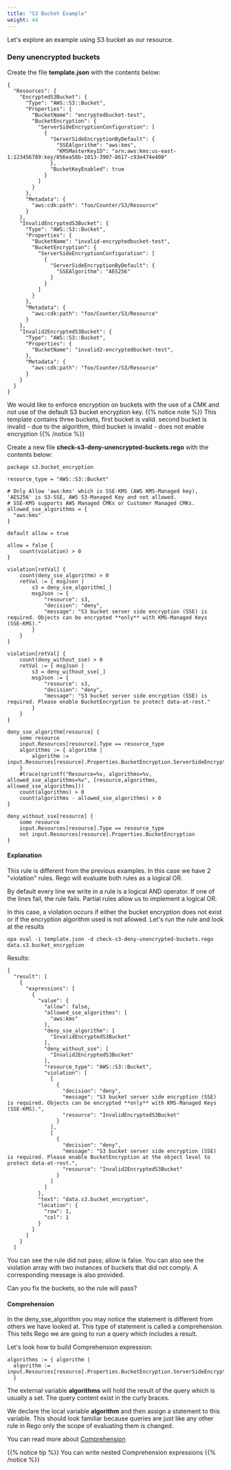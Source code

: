 ```yaml
---
title: "S3 Bucket Example"
weight: 44
---
```


Let's explore an example using S3 bucket as our resource.

### Deny unencrypted buckets 

Create the file **template.json** with the contents below:

```
{
  "Resources": {
    "EncryptedS3Bucket": {
      "Type": "AWS::S3::Bucket",
      "Properties": {
        "BucketName": "encryptedbucket-test",
        "BucketEncryption": {
          "ServerSideEncryptionConfiguration": [
            {
              "ServerSideEncryptionByDefault": {
                "SSEAlgorithm": "aws:kms",
                "KMSMasterKeyID": "arn:aws:kms:us-east-1:123456789:key/056ea50b-1013-3907-8617-c93e474e400"
              },
              "BucketKeyEnabled": true
            }
          ]
        }
      },
      "Metadata": {
        "aws:cdk:path": "foo/Counter/S3/Resource"
      }
    },
    "InvalidEncryptedS3Bucket": {
      "Type": "AWS::S3::Bucket",
      "Properties": {
        "BucketName": "invalid-encryptedbucket-test",
        "BucketEncryption": {
          "ServerSideEncryptionConfiguration": [
            {
              "ServerSideEncryptionByDefault": {
                "SSEAlgorithm": "AES256"
              }
            }
          ]
        }
      },
      "Metadata": {
        "aws:cdk:path": "foo/Counter/S3/Resource"
      }
    },
    "Invalid2EncryptedS3Bucket": {
      "Type": "AWS::S3::Bucket",
      "Properties": {
        "BucketName": "invalid2-encryptedbucket-test",
      },
      "Metadata": {
        "aws:cdk:path": "foo/Counter/S3/Resource"
      }
    }
  }
}
```
We would like to enforce encryption on buckets with the use of a CMK and not use of the default S3 bucket encryption key.
{{% notice note %}}
This template contains three buckets, first bucket is valid. second bucket is invalid - due to the algorithm, third bucket is invalid - does not enable encryption
{{% /notice %}}




Create a new file **check-s3-deny-unencrypted-buckets.rego** with the contents below:
```
package s3.bucket_encryption

resource_type = "AWS::S3::Bucket"

# Only Allow 'aws:kms' which is SSE-KMS (AWS KMS-Managed key), 'AES256' is S3-SSE, AWS S3-Managed Key and not allowed.
# SSE-KMS supports AWS Managed CMKs or Customer Managed CMKs.
allowed_sse_algorithms = {
  "aws:kms"
}

default allow = true

allow = false {
    count(violation) > 0
}

violation[retVal] {
    count(deny_sse_algorithm) > 0
    retVal := { msgJson |
        s3 = deny_sse_algorithm[_]
        msgJson := {
            "resource": s3,
            "decision": "deny",
            "message": "S3 bucket server side encryption (SSE) is required. Objects can be encrypted **only** with KMS-Managed Keys (SSE-KMS)."
        }
    }
}

violation[retVal] {
    count(deny_without_sse) > 0
    retVal := { msgJson |
        s3 = deny_without_sse[_]
        msgJson := {
            "resource": s3,
            "decision": "deny",
            "message": "S3 bucket server side encryption (SSE) is required. Please enable BucketEncryption to protect data-at-rest."
        }
    }
}

deny_sse_algorithm[resource] {
    some resource
    input.Resources[resource].Type == resource_type
    algorithms := { algorithm |
        algorithm := input.Resources[resource].Properties.BucketEncryption.ServerSideEncryptionConfiguration[_].ServerSideEncryptionByDefault.SSEAlgorithm
    }
    #trace(sprintf("Resource=%v, algorithms=%v, allowed_sse_algorithms=%v", [resource,algorithms, allowed_sse_algorithms]))
    count(algorithms) > 0
    count(algorithms - allowed_sse_algorithms) > 0
}

deny_without_sse[resource] {
    some resource
    input.Resources[resource].Type == resource_type
    not input.Resources[resource].Properties.BucketEncryption
}

```
#### Explanation
This rule is different from the previous examples. In this case we have 2 "violation" rules. Rego will evaluate both rules as a logical OR.

By default every line we write in a rule is a logical AND operator. If one of the lines fail, the rule fails. Partial rules allow us to implement a logical OR.

In this case, a violation occurs if either the bucket encryption does not exist or if the encryption algorithm used is not allowed. Let's run the rule and look at the results
```
opa eval -i template.json -d check-s3-deny-unencrypted-buckets.rego data.s3.bucket_encryption
```
Results:
```
{
  "result": [
    {
      "expressions": [
        {
          "value": {
            "allow": false,
            "allowed_sse_algorithms": [
              "aws:kms"
            ],
            "deny_sse_algorithm": [
              "InvalidEncryptedS3Bucket"
            ],
            "deny_without_sse": [
              "Invalid2EncryptedS3Bucket"
            ],
            "resource_type": "AWS::S3::Bucket",
            "violation": [
              [
                {
                  "decision": "deny",
                  "message": "S3 bucket server side encryption (SSE) is required. Objects can be encrypted **only** with KMS-Managed Keys (SSE-KMS).",
                  "resource": "InvalidEncryptedS3Bucket"
                }
              ],
              [
                {
                  "decision": "deny",
                  "message": "S3 bucket server side encryption (SSE) is required. Please enable BucketEncryption at the object level to protect data-at-rest.",
                  "resource": "Invalid2EncryptedS3Bucket"
                }
              ]
            ]
          },
          "text": "data.s3.bucket_encryption",
          "location": {
            "row": 1,
            "col": 1
          }
        }
      ]
    }
  ]
```
You can see the rule did not pass; allow is false. You can also see the violation array with two instances of buckets that did not comply. A corresponding message is also provided.

Can you fix the buckets, so the rule will pass?

#### Comprehension
In the deny_sse_algorithm you may notice the statement is different from others we have looked at. This type of statement is called a comprehension. This tells Rego we are going to run a query which includes a result.

Let's look how to build Comprehension expression:
```
algorithms := { algorithm |
  algorithm := input.Resources[resource].Properties.BucketEncryption.ServerSideEncryptionConfiguration[_].ServerSideEncryptionByDefault.SSEAlgorithm
  }
```
The external variable **algorithms** will hold the result of the query which is usually a set. The query content exist in the curly braces.

We declare the local variable **algorithm** and then assign a statement to this variable. This should look familiar because queries are just like any other rule in Rego only the scope of evaluating them is changed.

You can read more about [Comprehension](https://www.openpolicyagent.org/docs/latest/policy-language/#comprehensions)

{{% notice tip %}}
You can write nested Comprehension expressions
{{% /notice %}}

